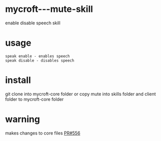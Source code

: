 # mycroft---mute-skill
enable disable speech skill

# usage

    speak enable - enables speech
    speak disable - disables speech
    
# install

git clone into mycroft-core folder or copy mute into skills folder and client folder to mycroft-core folder

# warning

makes changes to core files [PR#556](https://github.com/MycroftAI/mycroft-core/pull/556)
